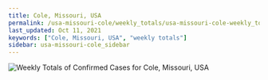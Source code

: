 ```yaml
---
title: Cole, Missouri, USA
permalink: /usa-missouri-cole/weekly_totals/usa-missouri-cole-weekly_totals.html
last_updated: Oct 11, 2021
keywords: ["Cole, Missouri, USA", "weekly totals"]
sidebar: usa-missouri-cole_sidebar
---
```


![Weekly Totals of Confirmed Cases for Cole, Missouri, USA](/covid_tracker/images/graphs/usa-missouri-cole-weekly_totals_graph.png)
